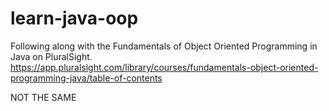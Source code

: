 # learn-java-oop

Following along with the Fundamentals of Object Oriented Programming in Java on PluralSight.
https://app.pluralsight.com/library/courses/fundamentals-object-oriented-programming-java/table-of-contents

NOT THE SAME